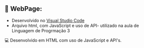 ## 🌌 WebPage:
- Desenvolvido no [Visual Studio Code](https://code.visualstudio.com/)
- Arquivo html, com JavaScript e uso de API- utilizado na aula de Linguagem de Progrmação 3
  
 💻 Desenvolvido em HTML com uso de JavaScript e API's.
